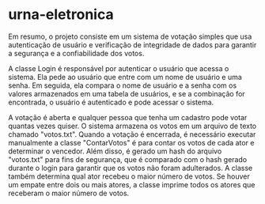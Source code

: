 # urna-eletronica

Em resumo, o projeto consiste em um sistema de votação simples que usa autenticação de usuário e 
verificação de integridade de dados para garantir a segurança e a confiabilidade dos votos.


A classe Login é responsável por autenticar o usuário que acessa o sistema. Ela pede ao usuário que entre com 
um nome de usuário e uma senha. Em seguida, ela compara o nome de usuário e a senha com os valores armazenados em 
uma tabela de usuários, e se a combinação for encontrada, o usuário é autenticado e pode acessar o sistema.

A votação é aberta e qualquer pessoa que tenha um cadastro pode votar quantas vezes quiser. O sistema armazena os votos 
em um arquivo de texto chamado "votos.txt". Quando a votação é encerrada, é necessário  executar manualmente a classe "ContarVotos"
é para contar os votos de cada ator e determinar o vencedor. Além disso, é gerado um hash do arquivo "votos.txt" para fins de segurança, 
que é comparado com o hash gerado durante o login para garantir que os votos não foram adulterados. A classe também determina qual ator recebeu 
o maior número de votos. Se houver um empate entre dois ou mais atores, a classe imprime todos os atores que receberam o maior número de votos.

